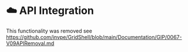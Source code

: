 # :cloud: API Integration

This functionality was removed see https://github.com/invpe/GridShell/blob/main/Documentation/GIP/0067-V09APIRemoval.md
